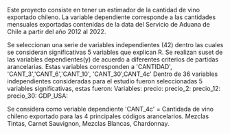 Este proyecto consiste en tener un estimador de la cantidad de vino exportado chileno. La variable dependiente corresponde a las cantidades mensuales exportadas contenidas de la data del Servicio de Aduana de Chile a partir del año 2012 al 2022.

Se seleccionan una serie de variables independientes (42) dentro las cuales se consideran significativas 5 variables que explican R. 
Se realizan suset de las variables dependientes(y) de acuerdo a diferentes criterios de partidas arancelarias. Estas variables corresponden a 'CANTIDAD', 'CANT_3','CANT_6','CANT_10', 'CANT_30',CANT_4c'
Dentro de 36 variables independientes consideradas para el estudio fueron seleccionadas 5 variables significativas, estas fueron:
Variables:
precio:
precio_2:
precio_12:
precio_30:
GDP_USA:

Se considera como veriable dependiente 'CANT_4c' = Cantidada de vino chileno exportado para las 4 principales códigos arancelarios. Mezclas Tintas, Carnet Sauvignon, Mezclas Blancas, Chardonnay.
